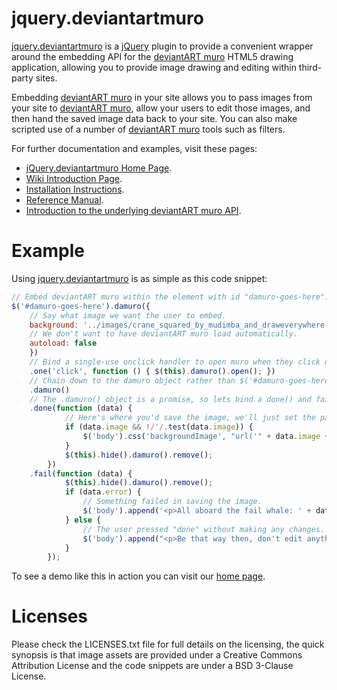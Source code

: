jquery.deviantartmuro
=====================

[jquery.deviantartmuro][jquery.deviantartmuro] is a [jQuery][jquery] plugin to provide a convenient wrapper around the embedding API for the [deviantART muro][damuro] HTML5 drawing application, allowing you to provide image drawing and editing within third-party sites.

Embedding [deviantART muro][damuro] in your site allows you to pass images from your site to [deviantART muro][damuro], allow your users to edit those images, and then hand the saved image data back to your site. You can also make scripted use of a number of [deviantART muro][damuro] tools such as filters.

For further documentation and examples, visit these pages:

 * [jQuery.deviantartmuro Home Page](http://deviantart.github.com/jquery.deviantartmuro/).
 * [Wiki Introduction Page](http://github.com/deviantART/jquery.deviantartmuro/wiki/Home).
 * [Installation Instructions](https://github.com/deviantART/jquery.deviantartmuro/wiki/Installation).
 * [Reference Manual](http://github.com/deviantART/jquery.deviantartmuro/wiki/Reference).
 * [Introduction to the underlying deviantART muro API](http://github.com/deviantART/embedded-deviantART-muro/wiki/Home).

Example
=======

Using [jquery.deviantartmuro][jquery.deviantartmuro] is as simple as this code snippet:

```javascript
// Embed deviantART muro within the element with id "damuro-goes-here".
$('#damuro-goes-here').damuro({
    // Say what image we want the user to embed.
    background: '../images/crane_squared_by_mudimba_and_draweverywhere.png',
    // We don't want to have deviantART muro load automatically.
    autoload: false
    })
    // Bind a single-use onclick handler to open muro when they click on the splash screen
    .one('click', function () { $(this).damuro().open(); })
    // Chain down to the damuro object rather than $('#damuro-goes-here')
    .damuro()
    // The .damuro() object is a promise, so lets bind a done() and fail() handler.
    .done(function (data) {
            // Here's where you'd save the image, we'll just set the page background as an example
            if (data.image && !/'/.test(data.image)) {
                $('body').css('backgroundImage', "url('" + data.image + "')");
            }
            $(this).hide().damuro().remove();
        })
    .fail(function (data) {
            $(this).hide().damuro().remove();
            if (data.error) {
                // Something failed in saving the image.
                $('body').append('<p>All aboard the fail whale: ' + data.error + '.</p>');
            } else {
                // The user pressed "done" without making any changes.
                $('body').append("<p>Be that way then, don't edit anything.</p>");
            }
        });
```

To see a demo like this in action you can visit our [home page](http://deviantart.github.com/jquery.deviantartmuro/).

Licenses
========

Please check the LICENSES.txt file for full details on the licensing, the quick synopsis is that image assets are provided under a Creative Commons Attribution License and the code snippets are under a BSD 3-Clause License.

[damuro]: http://sta.sh/muro
[da]: http://www.deviantart.com/
[stash]: http://sta.sh/
[jquery.deviantartmuro]: http://deviantart.github.com/jquery.deviantartmuro/
[jquery]: http://jquery.com/

